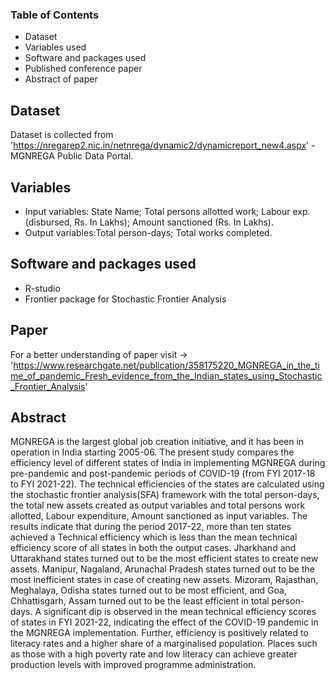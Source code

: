 ### Table of Contents
* Dataset
* Variables used
* Software and packages used
* Published conference paper
* Abstract of paper

## Dataset
Dataset is collected from 'https://nregarep2.nic.in/netnrega/dynamic2/dynamicreport_new4.aspx' - MGNREGA Public Data Portal.

## Variables
* Input variables: State Name; Total persons allotted work; Labour exp. (disbursed, Rs. In Lakhs); Amount sanctioned (Rs. In Lakhs).
* Output variables:Total person-days; Total works completed.

## Software and packages used
* R-studio
* Frontier package for Stochastic Frontier Analysis

## Paper
For a better understanding of paper visit -> 'https://www.researchgate.net/publication/358175220_MGNREGA_in_the_time_of_pandemic_Fresh_evidence_from_the_Indian_states_using_Stochastic_Frontier_Analysis'

## Abstract
MGNREGA is the largest global job creation initiative, and it has been in operation in India starting 2005-06. The present study compares the efficiency level of different states of India in implementing MGNREGA during pre-pandemic and post-pandemic periods of COVID-19 (from FYI 2017-18 to FYI 2021-22). The technical efficiencies of the states are calculated using the stochastic frontier analysis(SFA) framework with the total person-days, the total new assets created as output variables and total persons work allotted, Labour expenditure, Amount sanctioned as input variables. The results indicate that during the period 2017-22, more than ten states achieved a Technical efficiency which is less than the mean technical efficiency score of all states in both the output cases. Jharkhand and Uttarakhand states turned out to be the most efficient states to create new assets. Manipur, Nagaland, Arunachal Pradesh states turned out to be the most inefficient states in case of creating new assets. Mizoram, Rajasthan, Meghalaya, Odisha states turned out to be most efficient, and Goa, Chhattisgarh, Assam turned out to be the least efficient in total person-days. A significant dip is observed in the mean technical efficiency scores of states in FYI 2021-22, indicating the effect of the COVID-19 pandemic in the MGNREGA implementation. Further, efficiency is positively related to literacy rates and a higher share of a marginalised population. Places such as those with a high poverty rate and low literacy can achieve greater production levels with improved programme administration.
